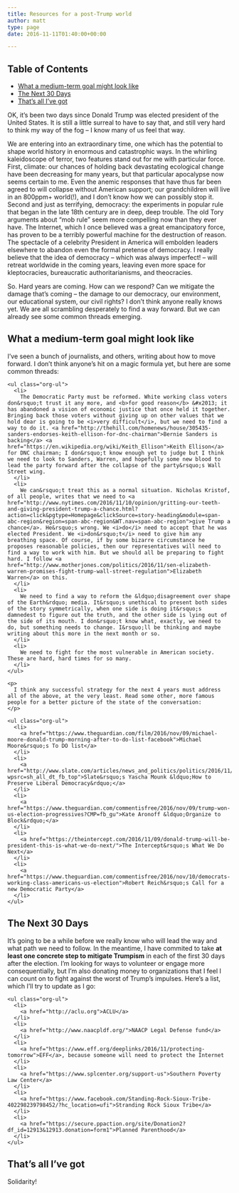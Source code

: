 ```yaml
---
title: Resources for a post-Trump world
author: matt
type: page
date: 2016-11-11T01:40:00+00:00

---
```

<nav id="table-of-contents"> 

## Table of Contents

<div id="text-table-of-contents">
  <ul>
    <li>
      <a href="#orgd5f9176">What a medium-term goal might look like</a>
    </li>
    <li>
      <a href="#orgb314062">The Next 30 Days</a>
    </li>
    <li>
      <a href="#orge76595c">That&rsquo;s all I&rsquo;ve got</a>
    </li>
  </ul>
</div></nav> 

OK, it&rsquo;s been two days since Donald Trump was elected president of the United States. It is still a little surreal to have to say that, and still very hard to think my way of the fog &#x2013; I know many of us feel that way. 

We are entering into an extraordinary time, one which has the potential to shape world history in enormous and catastrophic ways. In the whirling kaleidoscope of terror, two features stand out for me with particular force. First, climate: our chances of holding back devastating ecological change have been decreasing for many years, but that particular apocalypse now seems certain to me. Even the anemic responses that have thus far been agreed to will collapse without American support; our grandchildren will live in an 800ppm+ world(!), and I don&rsquo;t know how we can possibly stop it. Second and just as terrifying, democracy: the experiments in popular rule that began in the late 18th century are in deep, deep trouble. The old Tory arguments about &ldquo;mob rule&rdquo; seem more compelling now than they ever have. The Internet, which I once believed was a great emancipatory force, has proven to be a terribly powerful machine for the destruction of reason. The spectacle of a celebrity President in America will embolden leaders elsewhere to abandon even the formal pretense of democracy. I really believe that the idea of democracy &#x2013; which was always imperfect! &#x2013; will retreat worldwide in the coming years, leaving even more space for kleptocracies, bureaucratic authoritarianisms, and theocracies. 

So. Hard years are coming. How can we respond? Can we mitigate the damage that&rsquo;s coming &#x2013; the damage to our democracy, our environment, our educational system, our civil rights? I don&rsquo;t think anyone really knows yet. We are all scrambling desperately to find a way forward. But we can already see some common threads emerging. 

<div id="outline-container-orgd5f9176" class="outline-2">
  <h2 id="orgd5f9176">
    What a medium-term goal might look like
  </h2>
  
  <div class="outline-text-2" id="text-orgd5f9176">
    <p>
      I&rsquo;ve seen a bunch of journalists, and others, writing about how to move forward. I don&rsquo;t think anyone&rsquo;s hit on a magic formula yet, but here are some common threads:
    </p>
    
    <ul class="org-ul">
      <li>
        The Democratic Party must be reformed. White working class voters don&rsquo;t trust it any more, and <b>for good reason</b> &#x2013; it has abandoned a vision of economic justice that once held it together. Bringing back those voters without giving up on other values that we hold dear is going to be <i>very difficult</i>, but we need to find a way to do it. <a href="http://thehill.com/homenews/house/305435-sanders-endorses-keith-ellison-for-dnc-chairman">Bernie Sanders is backing</a> <a href="https://en.wikipedia.org/wiki/Keith_Ellison">Keith Ellison</a> for DNC chairman; I don&rsquo;t know enough yet to judge but I think we need to look to Sanders, Warren, and hopefully some new blood to lead the party forward after the collapse of the party&rsquo;s Wall Street wing.
      </li>
      <li>
        We can&rsquo;t treat this as a normal situation. Nicholas Kristof, of all people, writes that we need to <a href="http://www.nytimes.com/2016/11/10/opinion/gritting-our-teeth-and-giving-president-trump-a-chance.html?action=click&pgtype=Homepage&clickSource=story-heading&module=span-abc-region&region=span-abc-region&WT.nav=span-abc-region">give Trump a chance</a>. He&rsquo;s wrong. We <i>do</i> need to accept that he was elected President. We <i>don&rsquo;t</i> need to give him any breathing space. Of course, if by some bizarre circumstance he proposes reasonable policies, then our representatives will need to find a way to work with him. But we should all be preparing to fight hard. I follow <a href="http://www.motherjones.com/politics/2016/11/sen-elizabeth-warren-promises-fight-trump-wall-street-regulation">Elizabeth Warren</a> on this.
      </li>
      <li>
        We need to find a way to reform the &ldquo;disagreement over shape of the Earth&rdquo; media. It&rsquo;s unethical to present both sides of the story symmetrically, when one side is doing it&rsquo;s damnedest to figure out the truth, and the other side is lying out of the side of its mouth. I don&rsquo;t know what, exactly, we need to do, but something needs to change. I&rsquo;ll be thinking and maybe writing about this more in the next month or so.
      </li>
      <li>
        We need to fight for the most vulnerable in American society. These are hard, hard times for so many.
      </li>
    </ul>
    
    <p>
      I think any successful strategy for the next 4 years must address all of the above, at the very least. Read some other, more famous people for a better picture of the state of the conversation:
    </p>
    
    <ul class="org-ul">
      <li>
        <a href="https://www.theguardian.com/film/2016/nov/09/michael-moore-donald-trump-morning-after-to-do-list-facebook">Michael Moore&rsquo;s To DO list</a>
      </li>
      <li>
        <a href="http://www.slate.com/articles/news_and_politics/politics/2016/11/how_to_preserve_the_ideals_of_liberal_democracy_in_the_face_of_a_trump_presidency.html?wpsrc=sh_all_dt_fb_top">Slate&rsquo;s Yascha Mounk &ldquo;How to Preserve Liberal Democracy&rdquo;</a>
      </li>
      <li>
        <a href="https://www.theguardian.com/commentisfree/2016/nov/09/trump-won-us-election-progressives?CMP=fb_gu">Kate Aronoff &ldquo;Organize to Block&rdquo;</a>
      </li>
      <li>
        <a href="https://theintercept.com/2016/11/09/donald-trump-will-be-president-this-is-what-we-do-next/">The Intercept&rsquo;s What We Do Next</a>
      </li>
      <li>
        <a href="https://www.theguardian.com/commentisfree/2016/nov/10/democrats-working-class-americans-us-election">Robert Reich&rsquo;s Call for a new Democratic Party</a>
      </li>
    </ul>
  </div>
</div>

<div id="outline-container-orgb314062" class="outline-2">
  <h2 id="orgb314062">
    The Next 30 Days
  </h2>
  
  <div class="outline-text-2" id="text-orgb314062">
    <p>
      It&rsquo;s going to be a while before we really know who will lead the way and what path we need to follow. In the meantime, I have commited to take <b>at least one concrete step to mitigate Trumpism</b> in each of the first 30 days after the election. I&rsquo;m looking for ways to volunteer or engage more consequentially, but I&rsquo;m also donating money to organizations that I feel I can count on to fight against the worst of Trump&rsquo;s impulses. Here&rsquo;s a list, which I&rsquo;ll try to update as I go:
    </p>
    
    <ul class="org-ul">
      <li>
        <a href="http://aclu.org">ACLU</a>
      </li>
      <li>
        <a href="http://www.naacpldf.org/">NAACP Legal Defense fund</a>
      </li>
      <li>
        <a href="https://www.eff.org/deeplinks/2016/11/protecting-tomorrow">EFF</a>, because someone will need to protect the Internet
      </li>
      <li>
        <a href="https://www.splcenter.org/support-us">Southern Poverty Law Center</a>
      </li>
      <li>
        <a href="https://www.facebook.com/Standing-Rock-Sioux-Tribe-402298239798452/?hc_location=ufi">Stranding Rock Sioux Tribe</a>
      </li>
      <li>
        <a href="https://secure.ppaction.org/site/Donation2?df_id=12913&12913.donation=form1">Planned Parenthood</a>
      </li>
    </ul>
  </div>
</div>

<div id="outline-container-orge76595c" class="outline-2">
  <h2 id="orge76595c">
    That&rsquo;s all I&rsquo;ve got
  </h2>
  
  <div class="outline-text-2" id="text-orge76595c">
    <p>
      Solidarity!
    </p>
  </div>
</div>